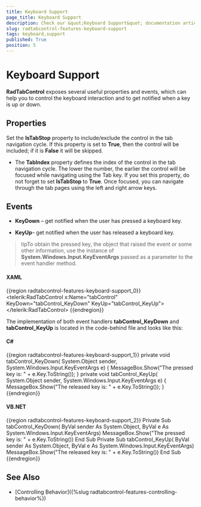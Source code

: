 ```yaml
---
title: Keyboard Support
page_title: Keyboard Support
description: Check our &quot;Keyboard Support&quot; documentation article for the RadTabControl {{ site.framework_name }} control.
slug: radtabcontrol-features-keyboard-support
tags: keyboard,support
published: True
position: 5
---
```


# Keyboard Support



__RadTabControl__ exposes several useful properties and events, which can help you to control the keyboard interaction and to get notified when a key is up or down.

## Properties 

Set the __IsTabStop__ property to include/exclude the control in the tab navigation cycle. If this property is set to __True__, then the control will be included; if it is __False__ it will be skipped.

* The __TabIndex__ property defines the index of the control in the tab navigation cycle. The lower the number, the earlier the control will be focused while navigating using the Tab key. If you set this property, do not forget to set __IsTabStop__ to __True__. Once focused, you can navigate through the tab pages using the left and right arrow keys. 

## Events

* __KeyDown__ – get notified when the user has pressed a keyboard key.

* __KeyUp__– get notified when the user has released a keyboard key.

>tipTo obtain the pressed key, the object that raised the event or some other information, use the instance of __System.Windows.Input.KeyEventArgs__ passed as a parameter to the event handler method.

#### __XAML__

{{region radtabcontrol-features-keyboard-support_0}}
	<telerik:RadTabControl x:Name="tabControl" KeyDown="tabControl_KeyDown" KeyUp="tabControl_KeyUp">
	</telerik:RadTabControl>
	{{endregion}}



The implementation of both event handlers __tabControl_KeyDown__ and __tabControl_KeyUp__ is located in the code-behind file and looks like this:

#### __C#__

{{region radtabcontrol-features-keyboard-support_1}}
	private void tabControl_KeyDown( System.Object sender, System.Windows.Input.KeyEventArgs e)
	{
	    MessageBox.Show("The pressed key is: " + e.Key.ToString());
	}
	private void tabControl_KeyUp( System.Object sender, System.Windows.Input.KeyEventArgs e)
	{
	    MessageBox.Show("The released key is: " + e.Key.ToString());
	}
	{{endregion}}



#### __VB.NET__

{{region radtabcontrol-features-keyboard-support_2}}
	Private Sub tabControl_KeyDown( ByVal sender As System.Object, ByVal e As System.Windows.Input.KeyEventArgs)
	    MessageBox.Show("The pressed key is: " + e.Key.ToString())
	End Sub
	Private Sub tabControl_KeyUp( ByVal sender As System.Object, ByVal e As System.Windows.Input.KeyEventArgs)
	    MessageBox.Show("The released key is: " + e.Key.ToString())
	End Sub
	{{endregion}}



## See Also

 * [Controlling Behavior]({%slug radtabcontrol-features-controlling-behavior%})
